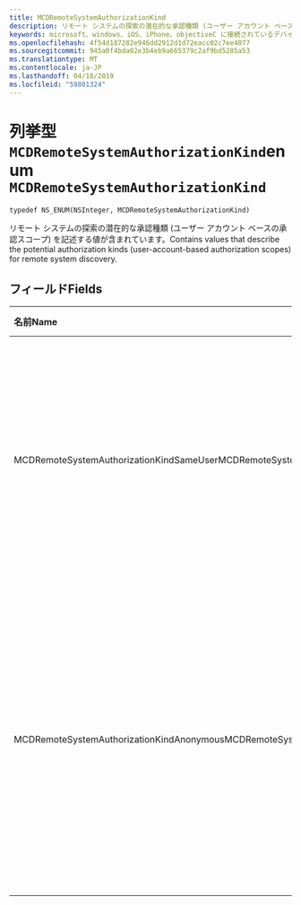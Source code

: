 ```yaml
---
title: MCDRemoteSystemAuthorizationKind
description: リモート システムの探索の潜在的な承認種類 (ユーザー アカウント ベースの承認スコープ) を記述する値が含まれています。
keywords: microsoft、windows、iOS、iPhone、objectiveC に接続されているデバイス、プロジェクトのローマ
ms.openlocfilehash: 4f54d187282e946dd2912d1d72eacc02c7ee4077
ms.sourcegitcommit: 945a0f4bda02e3b4eb9a665379c2af9bd5285a53
ms.translationtype: MT
ms.contentlocale: ja-JP
ms.lasthandoff: 04/18/2019
ms.locfileid: "59801324"
---
```

# <a name="enum-mcdremotesystemauthorizationkind"></a><span data-ttu-id="77296-104">列挙型 `MCDRemoteSystemAuthorizationKind`</span><span class="sxs-lookup"><span data-stu-id="77296-104">enum `MCDRemoteSystemAuthorizationKind`</span></span> 

```
typedef NS_ENUM(NSInteger, MCDRemoteSystemAuthorizationKind)
```  

<span data-ttu-id="77296-105">リモート システムの探索の潜在的な承認種類 (ユーザー アカウント ベースの承認スコープ) を記述する値が含まれています。</span><span class="sxs-lookup"><span data-stu-id="77296-105">Contains values that describe the potential authorization kinds (user-account-based authorization scopes) for remote system discovery.</span></span> 

## <a name="fields"></a><span data-ttu-id="77296-106">フィールド</span><span class="sxs-lookup"><span data-stu-id="77296-106">Fields</span></span>

| <span data-ttu-id="77296-107">名前</span><span class="sxs-lookup"><span data-stu-id="77296-107">Name</span></span>                              | <span data-ttu-id="77296-108">値</span><span class="sxs-lookup"><span data-stu-id="77296-108">Value</span></span> | <span data-ttu-id="77296-109">説明</span><span class="sxs-lookup"><span data-stu-id="77296-109">Description</span></span>                    |
|:----------------------------------|:------|:-------------------------------|
| <span data-ttu-id="77296-110">MCDRemoteSystemAuthorizationKindSameUser</span><span class="sxs-lookup"><span data-stu-id="77296-110">MCDRemoteSystemAuthorizationKindSameUser</span></span>   | <span data-ttu-id="77296-111">0</span><span class="sxs-lookup"><span data-stu-id="77296-111">0</span></span>     | <span data-ttu-id="77296-112">システムは検出し、上に同じユーザー アカウントによって署名されたデバイスとの接続のみです。</span><span class="sxs-lookup"><span data-stu-id="77296-112">The system can only discover and connect with devices signed onto by the same user account.</span></span>   |
| <span data-ttu-id="77296-113">MCDRemoteSystemAuthorizationKindAnonymous</span><span class="sxs-lookup"><span data-stu-id="77296-113">MCDRemoteSystemAuthorizationKindAnonymous</span></span> | <span data-ttu-id="77296-114">1</span><span class="sxs-lookup"><span data-stu-id="77296-114">1</span></span>     | <span data-ttu-id="77296-115">システムでは、検出でき、指定の近くでされていて、匿名の検出を許可、他のユーザーのデバイスと接続することができます。</span><span class="sxs-lookup"><span data-stu-id="77296-115">The system can discover and connect with other users' devices, provided they are in proximity and allow anonymous discovery.</span></span>  |

